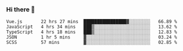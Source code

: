 ### Hi there 👋

<!--
**xin-code/Xin-code** is a ✨ _special_ ✨ repository because its `README.md` (this file) appears on your GitHub profile.

Here are some ideas to get you started:
<!--START_SECTION:waka-->
```text
Vue.js       22 hrs 27 mins  ████████████████▓░░░░░░░░   66.89 % 
JavaScript   4 hrs 34 mins   ███▒░░░░░░░░░░░░░░░░░░░░░   13.62 % 
TypeScript   4 hrs 18 mins   ███▒░░░░░░░░░░░░░░░░░░░░░   12.83 % 
JSON         1 hr 5 mins     ▓░░░░░░░░░░░░░░░░░░░░░░░░   03.24 % 
SCSS         57 mins         ▓░░░░░░░░░░░░░░░░░░░░░░░░   02.85 % 
```
<!--END_SECTION:waka-->
